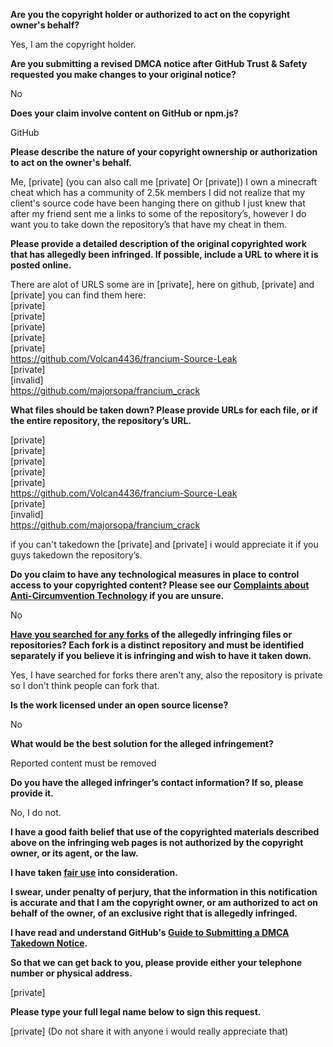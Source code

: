 **Are you the copyright holder or authorized to act on the copyright owner's behalf?**

Yes, I am the copyright holder.

**Are you submitting a revised DMCA notice after GitHub Trust & Safety requested you make changes to your original notice?**

No

**Does your claim involve content on GitHub or npm.js?**

GitHub

**Please describe the nature of your copyright ownership or authorization to act on the owner's behalf.**

Me, [private] (you can also call me [private] Or [private]) I own a minecraft cheat which has a community of 2.5k members I did not realize that my client's source code have been hanging there on github I just knew that after my friend sent me a links to some of the repository’s, however I do want you to take down the repository’s that have my cheat in them.

**Please provide a detailed description of the original copyrighted work that has allegedly been infringed. If possible, include a URL to where it is posted online.**

There are alot of URLS some are in [private], here on github, [private] and [private] you can find them here:  
[private]  
[private]  
[private]  
[private]  
[private]  
https://github.com/Volcan4436/francium-Source-Leak  
[private]  
[invalid]  
https://github.com/majorsopa/francium_crack  

**What files should be taken down? Please provide URLs for each file, or if the entire repository, the repository’s URL.**

[private]  
[private]  
[private]  
[private]  
[private]  
https://github.com/Volcan4436/francium-Source-Leak  
[private]  
[invalid]  
https://github.com/majorsopa/francium_crack

if you can't takedown the [private] and [private] i would appreciate it if you guys takedown the repository’s.

**Do you claim to have any technological measures in place to control access to your copyrighted content? Please see our <a href="https://docs.github.com/articles/guide-to-submitting-a-dmca-takedown-notice#complaints-about-anti-circumvention-technology">Complaints about Anti-Circumvention Technology</a> if you are unsure.**

No

**<a href="https://docs.github.com/articles/dmca-takedown-policy#b-what-about-forks-or-whats-a-fork">Have you searched for any forks</a> of the allegedly infringing files or repositories? Each fork is a distinct repository and must be identified separately if you believe it is infringing and wish to have it taken down.**

Yes, I have searched for forks there aren't any, also the repository is private so I don't think people can fork that.

**Is the work licensed under an open source license?**

No

**What would be the best solution for the alleged infringement?**

Reported content must be removed

**Do you have the alleged infringer’s contact information? If so, please provide it.**

No, I do not.

**I have a good faith belief that use of the copyrighted materials described above on the infringing web pages is not authorized by the copyright owner, or its agent, or the law.**

**I have taken <a href="https://www.lumendatabase.org/topics/22">fair use</a> into consideration.**

**I swear, under penalty of perjury, that the information in this notification is accurate and that I am the copyright owner, or am authorized to act on behalf of the owner, of an exclusive right that is allegedly infringed.**

**I have read and understand GitHub's <a href="https://docs.github.com/articles/guide-to-submitting-a-dmca-takedown-notice/">Guide to Submitting a DMCA Takedown Notice</a>.**

**So that we can get back to you, please provide either your telephone number or physical address.**

[private]

**Please type your full legal name below to sign this request.**

[private] (Do not share it with anyone i would really appreciate that)
